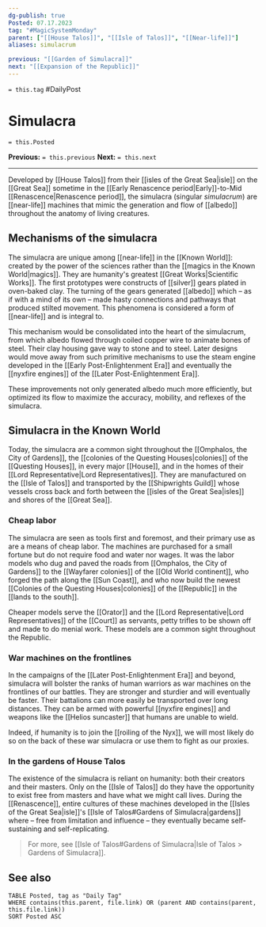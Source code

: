 ```yaml
---
dg-publish: true
Posted: 07.17.2023
tag: "#MagicSystemMonday"
parent: ["[[House Talos]]", "[[Isle of Talos]]", "[[Near-life]]"]
aliases: simulacrum

previous: "[[Garden of Simulacra]]"
next: "[[Expansion of the Republic]]"
---
```

`= this.tag` #DailyPost 
# Simulacra
`= this.Posted`

**Previous:** `= this.previous`
**Next:** `= this.next`

---

Developed by [[House Talos]] from their [[isles of the Great Sea|isle]] on the [[Great Sea]] sometime in the [[Early Renascence period|Early]]-to-Mid [[Renascence|Renascence period]], the simulacra (singular *simulacrum*) are [[near-life]] machines that mimic the generation and flow of [[albedo]] throughout the anatomy of living creatures.

## Mechanisms of the simulacra

The simulacra are unique among [[near-life]] in the [[Known World]]: created by the power of the sciences rather than the [[magics in the Known World|magics]]. They are humanity's greatest [[Great Works|Scientific Works]]. The first prototypes were constructs of [[silver]] gears plated in oven-baked clay. The turning of the gears generated [[albedo]] which – as if with a mind of its own – made hasty connections and pathways that produced stilted movement. This phenomena is considered a form of [[near-life]] and is integral to.

This mechanism would be consolidated into the heart of the simulacrum, from which albedo flowed through coiled copper wire to animate bones of steel. Their clay housing gave way to stone and to steel. Later designs would move away from such primitive mechanisms to use the steam engine developed in the [[Early Post-Enlightenment Era]] and eventually the [[nyxfire engines]] of the [[Later Post-Enlightenment Era]].

These improvements not only generated albedo much more efficiently, but optimized its flow to maximize the accuracy, mobility, and reflexes of the simulacra. 

## Simulacra in the Known World

Today, the simulacra are a common sight throughout the [[Omphalos, the City of Gardens]], the [[colonies of the Questing Houses|colonies]] of the [[Questing Houses]], in every major [[House]], and in the homes of their [[Lord Representative|Lord Representatives]]. They are manufactured on the [[Isle of Talos]] and transported by the [[Shipwrights Guild]] whose vessels cross back and forth between the [[isles of the Great Sea|isles]] and shores of the [[Great Sea]].

### Cheap labor

The simulacra are seen as tools first and foremost, and their primary use as are a means of cheap labor. The machines are purchased for a small fortune but do not require food and water nor wages. It was the labor models who dug and paved the roads from [[Omphalos, the City of Gardens]] to the [[Wayfarer colonies]] of the [[Old World continent]], who forged the path along the [[Sun Coast]], and who now build the newest [[Colonies of the Questing Houses|colonies]] of the [[Republic]] in the [[lands to the south]].

Cheaper models serve the [[Orator]] and the [[Lord Representative|Lord Representatives]] of the [[Court]] as servants, petty trifles to be shown off and made to do menial work. These models are a common sight throughout the Republic.

### War machines on the frontlines

In the campaigns of the [[Later Post-Enlightenment Era]] and beyond, simulacra will bolster the ranks of human warriors as war machines on the frontlines of our battles. They are stronger and sturdier and will eventually be faster. Their battalions can more easily be transported over long distances. They can be armed with powerful [[nyxfire engines]] and weapons like the [[Helios suncaster]] that humans are unable to wield.

Indeed, if humanity is to join the [[roiling of the Nyx]], we will most likely do so on the back of these war simulacra or use them to fight as our proxies.

### In the gardens of House Talos

The existence of the simulacra is reliant on humanity: both their creators and their masters. Only on the [[Isle of Talos]] do they have the opportunity to exist free from masters and have what we might call lives. During the [[Renascence]], entire cultures of these machines developed in the [[Isles of the Great Sea|isle]]'s [[Isle of Talos#Gardens of Simulacra|gardens]] where – free from limitation and influence – they eventually became self-sustaining and self-replicating.

> For more, see [[Isle of Talos#Gardens of Simulacra|Isle of Talos > Gardens of Simulacra]].

## See also
```dataview
TABLE Posted, tag as "Daily Tag"
WHERE contains(this.parent, file.link) OR (parent AND contains(parent, this.file.link))
SORT Posted ASC
```